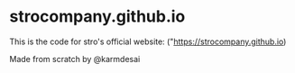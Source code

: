 # strocompany.github.io

This is the code for stro's official website: ("https://strocompany.github.io)

Made from scratch by @karmdesai
